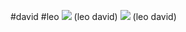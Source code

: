 #david #leo 
**![](https://lh7-rt.googleusercontent.com/docsz/AD_4nXdCLz9uEkKfAhk9TpFYJrqKel_5zL04XkTvrCTeAaNFv0tOzP_YcltRudjYGs7MZS7ZKo7L-t0omJBAOpeN8H8WSNRByLP591Vt6shWF4LO-aeVSrL02Qnhd7gY-m6hwWQ2nEeU?key=ArE9gjGx41F-QdnnpTPqXmu4)**
(leo david)
**![](https://lh7-rt.googleusercontent.com/docsz/AD_4nXfOP7TiPPY58gs9qiZzHgSKpycWk82ZOfaHqWkRUyxet-0n58AlfjYZKOKHLLKmvc5wvF7MMgNbNx0jqNypBFcIUPSzm0Pbq_3b77c8n55ymnqZX8rbaakJyzruDeU1e-03zNvCRA?key=ArE9gjGx41F-QdnnpTPqXmu4)**
(leo david)
